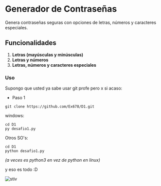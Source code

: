 # Generador de Contraseñas

Genera contraseñas seguras con opciones de letras, números y caracteres especiales.

## Funcionalidades

1. **Letras (mayúsculas y minúsculas)**
2. **Letras y números**
3. **Letras, números y caracteres especiales**

### Uso

Supongo que usted ya sabe usar git profe pero x si acaso:

- Paso 1
```
git clone https://github.com/Ex678/D1.git

```


windows:

```
cd D1
py desafio1.py

```
Otros SO's:


```
cd D1
python desafio1.py

```
_(a veces es python3 en vez de python en linux)_

y eso es todo :D 

![stiv](https://media.tenor.com/6xkSA1JrDB0AAAAi/minecraft-steve.gif)
